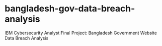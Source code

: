 # bangladesh-gov-data-breach-analysis
IBM Cybersecurity Analyst Final Project: Bangladesh Government Website Data Breach Analysis
